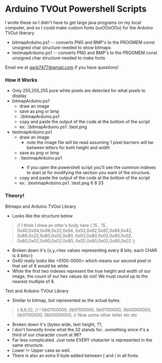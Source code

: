 # Arduino TVOut Powershell Scripts
I wrote these so I didn't have to get large java programs on my local computer, and so I could make custom fonts (ooOOoOOo) for the Arduino TVOut liberary

  - bitmapArduino.ps1 -- converts PNG and BMP's to the PROGMEM const unsigned char structure needed to show bitmaps
  - textmapArduino.ps1 -- converts PNG and BMP's to the PROGMEM const unsigned char structure needed to make fonts
  
Email me at garb7477@gmail.com if you have questions!

### How it Works
- Only 255,255,255 pure white pixels are detected for what pixels to display
- bitmapArduino.ps1
    - draw an image
    - save as png or bmp
    -  .\bitmapArduino.ps1 <path to image>
    -  copy and paste the output of the code at the bottom of the script
    -  ex: .\bitmapArduino.ps1 .\test.png
- textmapArduino.ps1
    - draw an image
        - note the image file will be read assuming 1 pixel barriers will be between letters for both height and width 
    - save as png or bmp
    -  .\textmapArduino.ps1 <path to image> <letter height> <letter width> <start index>
        - if you open the powershell script you'll see the common indexes to start at for modifying the section you want of the structure.  
    -  copy and paste the output of the code at the bottom of the script
    -  ex: .\textmapArduino.ps1 .\test.png 6 8 33
### Theory!
Bitmaps and Arduino TVOut Library
- Looks like the structure below
>  // I think I drew an otter's body here
    {
    15 , 15 ,
    0x40,0x04,0x88,0x22,0x94,
    0x52,0x82,0x82,0x84,0x42,
    0x88,0x22,0x80,0x02,0x80,
    0x02,0x80,0x02,0x80,0x02,
    0x80,0x02,0x80,0x02,0x80,
    0x02,0x80,0x02,0x80,0x02 
    };
>
- Broken down it's {x,y,<hex values representing every 8 bits, each CHAR is 4 bits>}
- 0x40 really looks like <0100-0000> which means our second pixel in that set of 8 would be white
- While the first two indexes represent the true height and width of our image, the count of our hex values do not! We must round up to the nearest multiple of 8.

Text and Arduino TVOut Library
- Similar to bitmap, but represented as the actual bytes.
> {
8,6,32,
// !
0b01100000,
0b01100000,
0b01100000,
0b00000000,
0b01100000,
0b00000000,
// Now some other letter etc etc
>
- Broken down it's {bytes wide, text height, ??, <bytes representing lines of characters>
- I don't honestly know what the 32 stands for...something since it's a third of our character count at 96?
- Far less complicated. Just note EVERY chatacter is represented in the same structure. 
- Lower != Upper case as well.
- There is also an extra 0 byte added between [ and / in all fonts.
